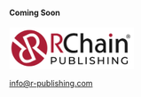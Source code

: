 #### Coming Soon

<img src="RChainPUBLISHING.jpg" alt="" style="width:225px"/>

info@r-publishing.com

